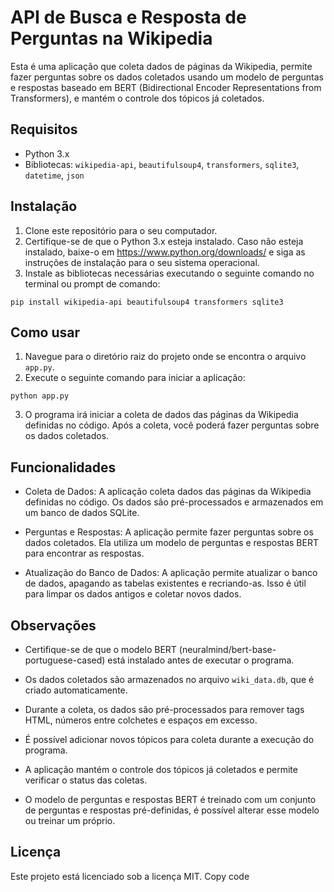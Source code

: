# API de Busca e Resposta de Perguntas na Wikipedia

Esta é uma aplicação que coleta dados de páginas da Wikipedia, permite fazer perguntas sobre os dados coletados usando um modelo de perguntas e respostas baseado em BERT (Bidirectional Encoder Representations from Transformers), e mantém o controle dos tópicos já coletados.

## Requisitos
- Python 3.x
- Bibliotecas: `wikipedia-api`, `beautifulsoup4`, `transformers`, `sqlite3`, `datetime`, `json`

## Instalação
1. Clone este repositório para o seu computador.
2. Certifique-se de que o Python 3.x esteja instalado. Caso não esteja instalado, baixe-o em https://www.python.org/downloads/ e siga as instruções de instalação para o seu sistema operacional.
3. Instale as bibliotecas necessárias executando o seguinte comando no terminal ou prompt de comando:
```
pip install wikipedia-api beautifulsoup4 transformers sqlite3
```
## Como usar

1. Navegue para o diretório raiz do projeto onde se encontra o arquivo `app.py`.
2. Execute o seguinte comando para iniciar a aplicação:
```
python app.py
```
3. O programa irá iniciar a coleta de dados das páginas da Wikipedia definidas no código. Após a coleta, você poderá fazer perguntas sobre os dados coletados.

## Funcionalidades

- Coleta de Dados: A aplicação coleta dados das páginas da Wikipedia definidas no código. Os dados são pré-processados e armazenados em um banco de dados SQLite.

- Perguntas e Respostas: A aplicação permite fazer perguntas sobre os dados coletados. Ela utiliza um modelo de perguntas e respostas BERT para encontrar as respostas.

- Atualização do Banco de Dados: A aplicação permite atualizar o banco de dados, apagando as tabelas existentes e recriando-as. Isso é útil para limpar os dados antigos e coletar novos dados.

## Observações

- Certifique-se de que o modelo BERT (neuralmind/bert-base-portuguese-cased) está instalado antes de executar o programa.

- Os dados coletados são armazenados no arquivo `wiki_data.db`, que é criado automaticamente.

- Durante a coleta, os dados são pré-processados para remover tags HTML, números entre colchetes e espaços em excesso.

- É possível adicionar novos tópicos para coleta durante a execução do programa.

- A aplicação mantém o controle dos tópicos já coletados e permite verificar o status das coletas.

- O modelo de perguntas e respostas BERT é treinado com um conjunto de perguntas e respostas pré-definidas, é possível alterar esse modelo ou treinar um próprio.

## Licença
Este projeto está licenciado sob a licença MIT.
Copy code



